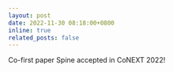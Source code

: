 ```yaml
---
layout: post
date: 2022-11-30 08:18:00+0800
inline: true
related_posts: false
---
```


Co-first paper Spine accepted in CoNEXT 2022!